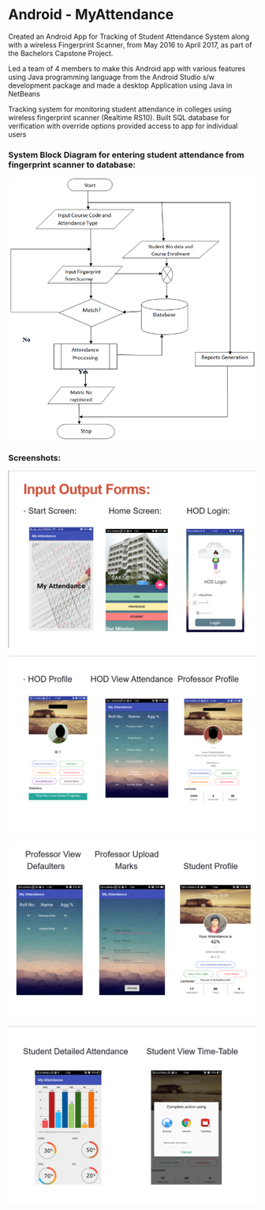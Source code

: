 # Android - MyAttendance


Created an Android App for Tracking of Student Attendance System along with a wireless Fingerprint Scanner, from May 2016 to April 2017, as
part of the Bachelors Capstone Project.

Led a team of 4 members to make this Android app with various features using Java programming language from the Android Studio s/w development package and made a desktop Application using Java in NetBeans

Tracking system for monitoring student attendance in colleges using wireless fingerprint scanner (Realtime RS10).
Built SQL database for verification with override options provided access to app for individual users

### System Block Diagram for entering student attendance from fingerprint scanner to database:
![Flowchart](https://raw.githubusercontent.com/dewangshah/Android-MyAttendance/master/Screenshots/Block%20Diagram.png)

### Screenshots:


![Android App Screenshots](https://raw.githubusercontent.com/dewangshah/Android-MyAttendance/master/Screenshots/0.png)


![Android App Screenshots](https://raw.githubusercontent.com/dewangshah/Android-MyAttendance/master/Screenshots/2.png)


![Android App Screenshots](https://raw.githubusercontent.com/dewangshah/Android-MyAttendance/master/Screenshots/3.png)


![Android App Screenshots](https://raw.githubusercontent.com/dewangshah/Android-MyAttendance/master/Screenshots/4.png)
